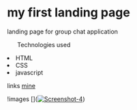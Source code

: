 # my first landing page
landing page for group chat application
<ol>Technologies used</ol>
<li>HTML</li>
<li>CSS</li>
<li>javascript</li>



links
[mine](https://zen-murdock-9f24bb.netlify.app/)

!images
[](<a href="https://ibb.co/WfNwR08"><img src="https://i.ibb.co/w4ZX27G/Screenshot-4.png" alt="Screenshot-4" border="0"></a>)
